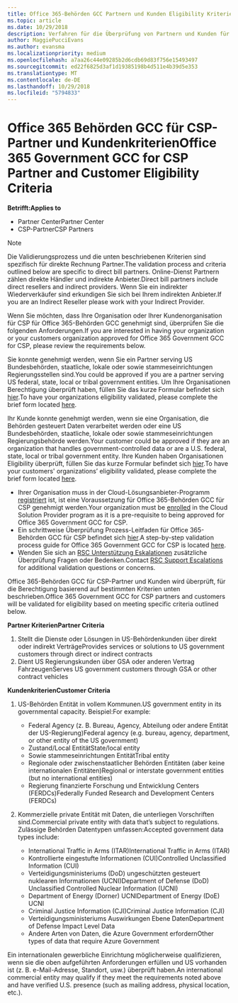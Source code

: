 ```yaml
---
title: Office 365-Behörden GCC Partnern und Kunden Eligibility Kriterien | Partner Center
ms.topic: article
ms.date: 10/29/2018
description: Verfahren für die Überprüfung von Partnern und Kunden für Office 365-Behörden GCC für CSP.
author: MaggiePucciEvans
ms.author: evansma
ms.localizationpriority: medium
ms.openlocfilehash: a7aa26c44e09285b2d6cdb69d83f756e15493497
ms.sourcegitcommit: ed22f6825d3af1d19385198b4d511e4b39d5e353
ms.translationtype: MT
ms.contentlocale: de-DE
ms.lasthandoff: 10/29/2018
ms.locfileid: "5794833"
---
```

# <a name="office-365-government-gcc-for-csp-partner-and-customer-eligibility-criteria"></a><span data-ttu-id="f97bd-103">Office 365 Behörden GCC für CSP-Partner und Kundenkriterien</span><span class="sxs-lookup"><span data-stu-id="f97bd-103">Office 365 Government GCC for CSP Partner and Customer Eligibility Criteria</span></span>

**<span data-ttu-id="f97bd-104">Betrifft:</span><span class="sxs-lookup"><span data-stu-id="f97bd-104">Applies to</span></span>**

-  <span data-ttu-id="f97bd-105">Partner Center</span><span class="sxs-lookup"><span data-stu-id="f97bd-105">Partner Center</span></span>
-  <span data-ttu-id="f97bd-106">CSP-Partner</span><span class="sxs-lookup"><span data-stu-id="f97bd-106">CSP Partners</span></span>

>[!NOTE]
><span data-ttu-id="f97bd-107">Die Validierungsprozess und die unten beschriebenen Kriterien sind spezifisch für direkte Rechnung Partner.</span><span class="sxs-lookup"><span data-stu-id="f97bd-107">The validation process and criteria outlined below are specific to direct bill partners.</span></span> <span data-ttu-id="f97bd-108">Online-Dienst Partnern zählen direkte Händler und indirekte Anbieter.</span><span class="sxs-lookup"><span data-stu-id="f97bd-108">Direct bill partners include direct resellers and indirect providers.</span></span>  <span data-ttu-id="f97bd-109">Wenn Sie ein indirekter Wiederverkäufer sind erkundigen Sie sich bei Ihrem indirekten Anbieter.</span><span class="sxs-lookup"><span data-stu-id="f97bd-109">If you are an Indirect Reseller please work with your Indirect Provider.</span></span> 

<span data-ttu-id="f97bd-110">Wenn Sie möchten, dass Ihre Organisation oder Ihrer Kundenorganisation für CSP für Office 365-Behörden GCC genehmigt sind, überprüfen Sie die folgenden Anforderungen.</span><span class="sxs-lookup"><span data-stu-id="f97bd-110">If you are interested in having your organization or your customers organization approved for Office 365 Government GCC for CSP, please review the requirements below.</span></span>

<span data-ttu-id="f97bd-111">Sie konnte genehmigt werden, wenn Sie ein Partner serving US Bundesbehörden, staatliche, lokale oder sowie stammeseinrichtungen Regierungsstellen sind.</span><span class="sxs-lookup"><span data-stu-id="f97bd-111">You could be approved if you are a partner serving US federal, state, local or tribal government entities.</span></span> <span data-ttu-id="f97bd-112">Um Ihre Organisationen Berechtigung überprüft haben, füllen Sie das kurze Formular befindet sich [hier](https://products.office.com/government/eligibility-validation?ReqType=CSPPartner).</span><span class="sxs-lookup"><span data-stu-id="f97bd-112">To have your organizations eligibility validated, please complete the brief form located [here](https://products.office.com/government/eligibility-validation?ReqType=CSPPartner).</span></span>

<span data-ttu-id="f97bd-113">Ihr Kunde konnte genehmigt werden, wenn sie eine Organisation, die Behörden gesteuert Daten verarbeitet werden oder eine US Bundesbehörden, staatliche, lokale oder sowie stammeseinrichtungen Regierungsbehörde werden.</span><span class="sxs-lookup"><span data-stu-id="f97bd-113">Your customer could be approved if they are an organization that handles government-controlled data or are a U.S. federal, state, local or tribal government entity.</span></span> <span data-ttu-id="f97bd-114">Ihre Kunden haben Organisationen Eligibility überprüft, füllen Sie das kurze Formular befindet sich [hier](https://products.office.com/government/eligibility-validation?ReqType=CSPCustomer).</span><span class="sxs-lookup"><span data-stu-id="f97bd-114">To have your customers' organizations’ eligibility validated, please complete the brief form located [here](https://products.office.com/government/eligibility-validation?ReqType=CSPCustomer).</span></span> 

-   <span data-ttu-id="f97bd-115">Ihrer Organisation muss in der Cloud-Lösungsanbieter-Programm [registriert](https://partnercenter.microsoft.com/partner/cloud-solution-provider) ist, ist eine Voraussetzung für Office 365-Behörden GCC für CSP genehmigt werden.</span><span class="sxs-lookup"><span data-stu-id="f97bd-115">Your organization must be [enrolled](https://partnercenter.microsoft.com/partner/cloud-solution-provider) in the Cloud Solution Provider program as it is a pre-requisite to being approved for Office 365 Government GCC for CSP.</span></span>
-   <span data-ttu-id="f97bd-116">Ein schrittweise Überprüfung Prozess-Leitfaden für Office 365-Behörden GCC für CSP befindet sich [hier](https://go.microsoft.com/fwlink/?linkid=2007323).</span><span class="sxs-lookup"><span data-stu-id="f97bd-116">A step-by-step validation process guide for Office 365 Government GCC for CSP is located [here](https://go.microsoft.com/fwlink/?linkid=2007323).</span></span>
-   <span data-ttu-id="f97bd-117">Wenden Sie sich an [RSC Unterstützung Eskalationen](mailto:usgcce@microsoft.com) zusätzliche Überprüfung Fragen oder Bedenken.</span><span class="sxs-lookup"><span data-stu-id="f97bd-117">Contact [RSC Support Escalations](mailto:usgcce@microsoft.com) for additional validation questions or concerns.</span></span>

<span data-ttu-id="f97bd-118">Office 365-Behörden GCC für CSP-Partner und Kunden wird überprüft, für die Berechtigung basierend auf bestimmten Kriterien unten beschrieben.</span><span class="sxs-lookup"><span data-stu-id="f97bd-118">Office 365 Government GCC for CSP partners and customers will be validated for eligibility based on meeting specific criteria outlined below.</span></span>

**<span data-ttu-id="f97bd-119">Partner Kriterien</span><span class="sxs-lookup"><span data-stu-id="f97bd-119">Partner Criteria</span></span>**
1.  <span data-ttu-id="f97bd-120">Stellt die Dienste oder Lösungen in US-Behördenkunden über direkt oder indirekt Verträge</span><span class="sxs-lookup"><span data-stu-id="f97bd-120">Provides services or solutions to US government customers through direct or indirect contracts</span></span>
2.  <span data-ttu-id="f97bd-121">Dient US Regierungskunden über GSA oder anderen Vertrag Fahrzeugen</span><span class="sxs-lookup"><span data-stu-id="f97bd-121">Serves US government customers through GSA or other contract vehicles</span></span>

**<span data-ttu-id="f97bd-122">Kundenkriterien</span><span class="sxs-lookup"><span data-stu-id="f97bd-122">Customer Criteria</span></span>**
1.  <span data-ttu-id="f97bd-123">US-Behörden Entität in vollem Kommunen.</span><span class="sxs-lookup"><span data-stu-id="f97bd-123">US government entity in its governmental capacity.</span></span> <span data-ttu-id="f97bd-124">Beispiel:</span><span class="sxs-lookup"><span data-stu-id="f97bd-124">For example:</span></span>
 
    -  <span data-ttu-id="f97bd-125">Federal Agency (z. B. Bureau, Agency, Abteilung oder andere Entität der US-Regierung)</span><span class="sxs-lookup"><span data-stu-id="f97bd-125">Federal agency (e.g. bureau, agency, department, or other entity of the US government)</span></span>
    -   <span data-ttu-id="f97bd-126">Zustand/Local Entität</span><span class="sxs-lookup"><span data-stu-id="f97bd-126">State/local entity</span></span> 
    -   <span data-ttu-id="f97bd-127">Sowie stammeseinrichtungen Entität</span><span class="sxs-lookup"><span data-stu-id="f97bd-127">Tribal entity</span></span>
    -   <span data-ttu-id="f97bd-128">Regionale oder zwischenstaatlicher Behörden Entitäten (aber keine internationalen Entitäten)</span><span class="sxs-lookup"><span data-stu-id="f97bd-128">Regional or interstate government entities (but no international entities)</span></span>
    -   <span data-ttu-id="f97bd-129">Regierung finanzierte Forschung und Entwicklung Centers (FERDCs)</span><span class="sxs-lookup"><span data-stu-id="f97bd-129">Federally Funded Research and Development Centers (FERDCs)</span></span>

2.  <span data-ttu-id="f97bd-130">Kommerzielle private Entität mit Daten, die unterliegen Vorschriften sind.</span><span class="sxs-lookup"><span data-stu-id="f97bd-130">Commercial private entity with data that’s subject to regulations.</span></span> <span data-ttu-id="f97bd-131">Zulässige Behörden Datentypen umfassen:</span><span class="sxs-lookup"><span data-stu-id="f97bd-131">Accepted government data types include:</span></span> 
    -   <span data-ttu-id="f97bd-132">International Traffic in Arms (ITAR)</span><span class="sxs-lookup"><span data-stu-id="f97bd-132">International Traffic in Arms (ITAR)</span></span>
    -   <span data-ttu-id="f97bd-133">Kontrollierte eingestufte Informationen (CUI)</span><span class="sxs-lookup"><span data-stu-id="f97bd-133">Controlled Unclassified Information (CUI)</span></span>
    -   <span data-ttu-id="f97bd-134">Verteidigungsministeriums (DoD) ungeschützten gesteuert nuklearen Informationen (UCNI)</span><span class="sxs-lookup"><span data-stu-id="f97bd-134">Department of Defense (DoD) Unclassified Controlled Nuclear Information (UCNI)</span></span>
    -   <span data-ttu-id="f97bd-135">Department of Energy (Dorner) UCNI</span><span class="sxs-lookup"><span data-stu-id="f97bd-135">Department of Energy (DoE) UCNI</span></span>
    -   <span data-ttu-id="f97bd-136">Criminal Justice Information (CJI)</span><span class="sxs-lookup"><span data-stu-id="f97bd-136">Criminal Justice Information (CJI)</span></span>
    -   <span data-ttu-id="f97bd-137">Verteidigungsministeriums Auswirkungen Ebene Daten</span><span class="sxs-lookup"><span data-stu-id="f97bd-137">Department of Defense Impact Level Data</span></span>
    -   <span data-ttu-id="f97bd-138">Andere Arten von Daten, die Azure Government erfordern</span><span class="sxs-lookup"><span data-stu-id="f97bd-138">Other types of data that require Azure Government</span></span>

<span data-ttu-id="f97bd-139">Ein internationalen gewerbliche Einrichtung möglicherweise qualifizieren, wenn sie die oben aufgeführten Anforderungen erfüllen und US vorhanden ist (z. B. e-Mail-Adresse, Standort, usw.) überprüft haben.</span><span class="sxs-lookup"><span data-stu-id="f97bd-139">An international commercial entity may qualify if they meet the requirements noted above and have verified U.S. presence (such as mailing address, physical location, etc.).</span></span>

